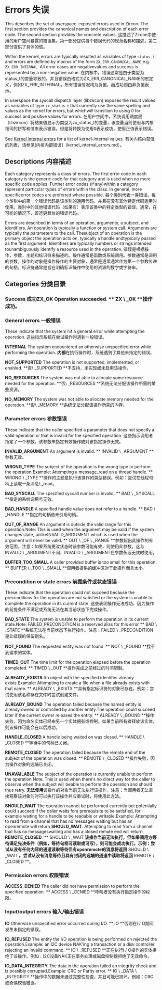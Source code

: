  
# Errors  失误 

This describes the set of userspace-exposed errors used in Zircon. The first section provides the canonical names and description of each error code. The second section provides the concrete values. 这描述了Zircon中使用的用户空间暴露的错误集。第一部分提供每个错误代码的规范名称和描述。第二部分提供了具体的值。

Within the kernel, errors are typically resulted as variables of type `status_t` and errors are defined by macros of the form `ZX_ERR_CANONICAL_NAME` e.g. `ZX_ERR_INTERNAL`. All error cases are negativevalues and success is represented by a non-negative value. 在内核中，错误通常是由于类型为status_t的变量导致的，并且错误由格式为ZX_ERR_CANONICAL_NAME的宏定义，例如ZX_ERR_INTERNAL。所有错误情况均为负值，而成功则由非负值表示。

In userspace the syscall dispatch layer (libzircon) exposes the result values as variables of type `zx_status_t` that currently use the same spelling and values as the kernel for errors, but whichwill transition to using 0 for success and positive values for errors. 在用户空间中，系统调用调度层（libzircon）将结果值显示为类型为zx_status_t的变量，该变量当前使用与内核相同的拼写和值来表示错误，但是将转换为使用0表示成功，使用正值表示错误。

See [Kernel internal errors](kernel_internal_errors.md) for a list of kernel-internal values.  有关内核内部值的列表，请参见[内核内部错误]（kernel_internal_errors.md）。

 
## Descriptions  内容描述 

Each category represents a class of errors. The first error code in each category is the generic code for that category and is used when no more specific code applies. Further error codes (if any)within a category represent particular types of errors within the class. In general, more specificerror codes are preferred where possible. 每个类别代表一类错误。每个类别中的第一个错误代码是该类别的通用代码，并且在没有其他特定代码适用时使用。类别中的其他错误代码（如果有）表示该类中的特定类型的错误。通常，在可能的情况下，首选更具体的错误代码。

Errors are described in terms of an operation, arguments, a subject, and identifiers. An operation is typically a function or system call. Arguments are typically the parameters to the call. Thesubject of an operation is the primary object the operation acts on, typically a handle andtypically passed as the first argument. Identifiers are typically numbers or strings intended tounambiguously identify a resource used in the operation. 错误是根据操作，参数，主题和标识符来描述的。操作通常是函数或系统调用。参数通常是调用的参数。操作的对象是操作操作的主要对象，通常是通常通常作为第一个参数传递的句柄。标识符通常是旨在明确标识操作中使用的资源的数字或字符串。

 
## Categories  分类目录 

 
### Success  成功**ZX\_OK** Operation succeeded. ** ZX \ _OK **操作成功。

 
### General errors  一般错误 

These indicate that the system hit a general error while attempting the operation.  这些指示系统在尝试操作时遇到一般错误。

**INTERNAL** The system encountered an otherwise unspecified error while performing the operation. **内部**在执行操作时，系统遇到了其他未指定的错误。

**NOT\_SUPPORTED** The operation is not supported, implemented, or enabled. **否\ _SUPPORTED **不支持，未实现或未启用该操作。

**NO\_RESOURCES** The system was not able to allocate some resource needed for the operation. **否\ _RESOURCES **系统无法分配该操作所需的某些资源。

**NO\_MEMORY** The system was not able to allocate memory needed for the operation. **否\ _MEMORY **系统无法分配该操作所需的内存。

 
### Parameter errors  参数错误 

These indicate that the caller specified a parameter that does not specify a valid operation or that is invalid for the specified operation. 这些指示调用者指定了一个参数，该参数未指定有效操作或对该指定操作无效。

**INVALID\_ARGUMENT** An argument is invalid. ** INVALID \ _ARGUMENT **参数无效。

**WRONG\_TYPE** The subject of the operation is the wrong type to perform the operation.Example: Attempting a message\_read on a thread handle. ** WRONG \ _TYPE **操作的主题是执行该操作的类型错误。例如：尝试在线程句柄上读取一条消息\ _read。

**BAD\_SYSCALL** The specified syscall number is invalid. ** BAD \ _SYSCALL **指定的系统调用号无效。

**BAD\_HANDLE** A specified handle value does not refer to a handle. ** BAD \ _HANDLE **指定的句柄值未引用句柄。

**OUT\_OF\_RANGE** An argument is outside the valid range for this operation.Note: This is used when the argument may be valid if the system changes state, unlikeINVALID\_ARGUMENT which is used when the argument will never be valid. ** OUT \ _OF \ _RANGE **参数超出此操作的有效范围。注意：如果系统更改状态时该参数可能有效，则使用此参数，这与INVALID \ _ARGUMENT不同，INVALID \ _ARGUMENT在参数永远无效时使用。

**BUFFER\_TOO\_SMALL** A caller provided buffer is too small for this operation. ** BUFFER \ _TOO \ _SMALL **调用者提供的缓冲区对于此操作而言太小。

 
### Precondition or state errors  前提条件或状态错误 

These indicate that the operation could not succeed because the preconditions for the operation are not satisfied or the system is unable to complete the operation in its current state. 这些表明操作无法成功，因为操作的前提条件不满足或系统无法在其当前状态下完成操作。

**BAD\_STATE** The system is unable to perform the operation in its current state.Note: FAILED\_PRECONDITION is a reserved alias for this error ** BAD \ _STATE **系统无法在当前状态下执行操作。注意：FAILED \ _PRECONDITION是此错误的保留别名。

**NOT\_FOUND** The requested entity was not found. ** NOT \ _FOUND **找不到请求的实体。

**TIMED\_OUT** The time limit for the operation elapsed before the operation completed. ** TIMED \ _OUT **操作完成之前经过的时间限制。

**ALREADY\_EXISTS** An object with the specified identifier already exists.Example: Attempting to create a file when a file already exists with that name. ** ALREADY \ _EXISTS **具有指定标识符的对象已存在。例如：尝试使用该名称存在文件时尝试创建文件。

**ALREADY\_BOUND** The operation failed because the named entity is already owned or controlled by another entity.The operation could succeed later if the current owner releases the entity. ** ALREADY \ _BOUND **操作失败，因为命名实体已经由另一个实体拥有或控制。如果当前所有者释放该实体，则该操作可能会在以后成功。

**HANDLE\_CLOSED** A handle being waited on was closed. ** HANDLE \ _CLOSED **等待中的句柄已关闭。

**REMOTE\_CLOSED** The operation failed because the remote end of the subject of the operation was closed. ** REMOTE \ _CLOSED **操作失败，因为操作对象的远端已关闭。

**UNAVAILABLE** The subject of the operation is currently unable to perform the operation.Note: This is used when there's no direct way for the caller to observe when the subject will beable to perform the operation and should thus retry. **无法使用**该操作的对象当前无法执行该操作。注意：当调用者无法直接观察该对象何时可以执行该操作并应重试时，将使用此方法。

**SHOULD\_WAIT** The operation cannot be performed currently but potentially could succeed if the caller waits fora prerequisite to be satisfied, for example waiting for a handle to be readable or writable.Example: Attempting to read from a channel that has no messages waiting but has an openremote will return **SHOULD\_WAIT**. Attempting to read from a channel that has no messageswaiting and has a closed remote end will return **REMOTE\_CLOSED**. ** SHOULD \ _WAIT **该操作当前无法执行，但如果调用方等待满足先决条件（例如，等待句柄可读取或可写），则可能会成功执行。示例：尝试从没有任何内容的通道读取等待但有openremote的消息将返回** SHOULD \ _WAIT **。尝试从没有消息等待且具有封闭的远端的通道中读取将返回** REMOTE \ _CLOSED **。

 
### Permission errors  权限错误 

**ACCESS\_DENIED** The caller did not have permission to perform the specified operation. ** ACCESS \ _DENIED **呼叫者没有执行指定操作的权限。

 
### Input/output errors  输入/输出错误 

**IO** Otherwise unspecified error occurred during I/O. ** IO **否则在I / O期间发生未指定的错误。

**IO\_REFUSED** The entity the I/O operation is being performed on rejected the operation.Example: an I2C device NAK'ing a transaction or a disk controller rejecting an invalid command. ** IO \ _REFUSED **正在执行I / O操作的实体拒绝了该操作。例如：I2C设备NAK正在事务处理或磁盘控制器拒绝了无效命令。

**IO\_DATA\_INTEGRITY** The data in the operation failed an integrity check and is possibly corrupted.Example: CRC or Parity error. ** IO \ _DATA \ _INTEGRITY **操作中的数据未通过完整性检查，并且可能已损坏。例如：CRC或奇偶校验错误。

